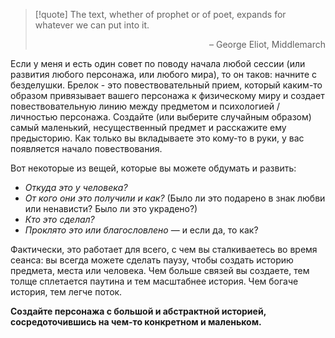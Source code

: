 >[!quote] The text, whether of prophet or of poet, expands for whatever we can put into it.
><p align='right'>– George Eliot, Middlemarch</p>

Если у меня и есть один совет по поводу начала любой сессии (или развития любого персонажа, или любого мира), то он таков: начните с безделушки. Брелок - это повествовательный прием, который каким-то образом привязывает вашего персонажа к физическому миру и создает повествовательную линию между предметом и психологией / личностью персонажа. Создайте (или выберите случайным образом) самый маленький, несущественный предмет и расскажите ему предысторию. Как только вы вкладываете это кому-то в руки, у вас появляется начало повествования.

Вот некоторые из вещей, которые вы можете обдумать и развить:
- *Откуда это у человека?*
- *От кого они это получили и как?* (Было ли это подарено в знак любви или ненависти? Было ли это украдено?)
- *Кто это сделал?*
- *Проклято это или благословлено* — и если да, то как?

Фактически, это работает для всего, с чем вы сталкиваетесь во время сеанса: вы всегда можете сделать паузу, чтобы создать историю предмета, места или человека. Чем больше связей вы создаете, тем толще сплетается паутина и тем масштабнее история. Чем богаче история, тем легче поток.

**Создайте персонажа с большой и абстрактной историей,** 
**сосредоточившись на чем-то конкретном и маленьком.**